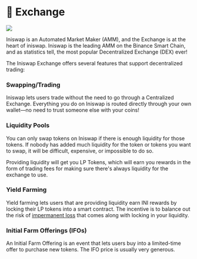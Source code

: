 # 🔄 Exchange

![](../../.gitbook/assets/docs-masthead-19-.png)

Iniswap is an Automated Market Maker \(AMM\), and the Exchange is at the heart of iniswap. Iniswap is the leading AMM on the Binance Smart Chain, and as statistics tell, the most popular Decentralized Exchange \(DEX\) ever!

The Iniswap Exchange offers several features that support decentralized trading:

### Swapping/Trading

Iniswap lets users trade without the need to go through a Centralized Exchange. Everything you do on Iniswap is routed directly through your own wallet—no need to trust someone else with your coins!

### Liquidity Pools

You can only swap tokens on Iniswap if there is enough liquidity for those tokens. If nobody has added much liquidity for the token or tokens you want to swap, it will be difficult, expensive, or impossible to do so.

Providing liquidity will get you LP Tokens, which will earn you rewards in the form of trading fees for making sure there's always liquidity for the exchange to use.

### Yield Farming

Yield farming lets users that are providing liquidity earn INI rewards by locking their LP tokens into a smart contract. The incentive is to balance out the risk of [impermanent loss](https://academy.binance.com/en/articles/impermanent-loss-explained) that comes along with locking in your liquidity.

### Initial Farm Offerings \(IFOs\)

An Initial Farm Offering is an event that lets users buy into a limited-time offer to purchase new tokens. The IFO price is usually very generous.


